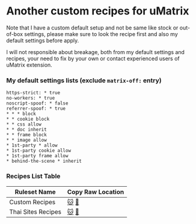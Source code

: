 # Another custom recipes for uMatrix

Note that I have a custom default setup and not be same like stock or out-of-box settings, please make sure to look the recipe first and also my default settings before apply.

I will not responsible about breakage, both from my default settings and recipes, your need to fix by your own or contact experienced users of uMatrix extension.

### My default settings lists (exclude `matrix-off:` entry)
```
https-strict: * true
no-workers: * true
noscript-spoof: * false
referrer-spoof: * true
* * * block
* * cookie block
* * css allow
* * doc inherit
* * frame block
* * image allow
* 1st-party * allow
* 1st-party cookie allow
* 1st-party frame allow
* behind-the-scene * inherit
```

### Recipes List Table
| Ruleset Name | Copy Raw Location |
| ------------ | ----------------- |
| Custom Recipes | [:cat:](https://github.com/kowith337/PersonalFilterListCollection/raw/master/ruleset/recipes_custom.txt) [:pill:](https://gitlab.com/kowith337/PersonalFilterListCollection/raw/master/ruleset/recipes_custom.txt) |
| Thai Sites Recipes | [:cat:](https://github.com/kowith337/PersonalFilterListCollection/raw/master/ruleset/recipes_th.txt) [:pill:](https://gitlab.com/kowith337/PersonalFilterListCollection/raw/master/ruleset/recipes_th.txt) |